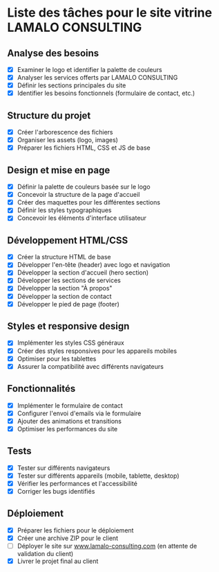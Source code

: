 # Liste des tâches pour le site vitrine LAMALO CONSULTING

## Analyse des besoins
- [x] Examiner le logo et identifier la palette de couleurs
- [x] Analyser les services offerts par LAMALO CONSULTING
- [x] Définir les sections principales du site
- [x] Identifier les besoins fonctionnels (formulaire de contact, etc.)

## Structure du projet
- [x] Créer l'arborescence des fichiers
- [x] Organiser les assets (logo, images)
- [x] Préparer les fichiers HTML, CSS et JS de base

## Design et mise en page
- [x] Définir la palette de couleurs basée sur le logo
- [x] Concevoir la structure de la page d'accueil
- [x] Créer des maquettes pour les différentes sections
- [x] Définir les styles typographiques
- [x] Concevoir les éléments d'interface utilisateur

## Développement HTML/CSS
- [x] Créer la structure HTML de base
- [x] Développer l'en-tête (header) avec logo et navigation
- [x] Développer la section d'accueil (hero section)
- [x] Développer les sections de services
- [x] Développer la section "À propos"
- [x] Développer la section de contact
- [x] Développer le pied de page (footer)

## Styles et responsive design
- [x] Implémenter les styles CSS généraux
- [x] Créer des styles responsives pour les appareils mobiles
- [x] Optimiser pour les tablettes
- [x] Assurer la compatibilité avec différents navigateurs

## Fonctionnalités
- [x] Implémenter le formulaire de contact
- [x] Configurer l'envoi d'emails via le formulaire
- [x] Ajouter des animations et transitions
- [x] Optimiser les performances du site

## Tests
- [x] Tester sur différents navigateurs
- [x] Tester sur différents appareils (mobile, tablette, desktop)
- [x] Vérifier les performances et l'accessibilité
- [x] Corriger les bugs identifiés

## Déploiement
- [x] Préparer les fichiers pour le déploiement
- [x] Créer une archive ZIP pour le client
- [ ] Déployer le site sur www.lamalo-consulting.com (en attente de validation du client)
- [x] Livrer le projet final au client
